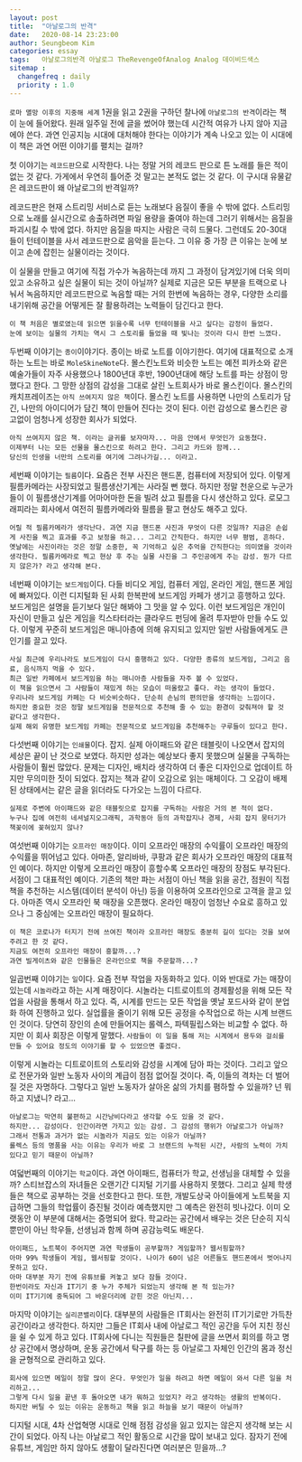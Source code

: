 ```yaml
---
layout: post
title:  "아날로그의 반격"
date:   2020-08-14 23:23:00
author: Seungbeom Kim
categories: essay
tags:	아날로그의반격 아날로그 TheRevengeOfAnalog Analog 데이비드색스
sitemap :
  changefreq : daily
  priority : 1.0
---
```


`로마 멸망 이후의 지중해 세계` 1권을 읽고 2권을 구하던 찰나에 `아날로그의 반격`이라는 책이 눈에 들어왔다. 원래 일주일 전에 글을 썼어야 했는데 시간적 여유가 나지 않아 지금에야 쓴다. 과연 인공지능 시대에 대처해야 한다는 이야기가 계속 나오고 있는 이 시대에 이 책은 과연 어떤 이야기를 펼치는 걸까?

첫 이야기는 `레코드판`으로 시작한다. 나는 정말 거의 레코드 판으로 튼 노래를 들은 적이 없는 것 같다. 가게에서 우연히 틀어준 것 말고는 본적도 없는 것 같다. 이 구시대 유물같은 레코드판이 왜 아날로그의 반격일까?

레코드판은 현재 스트리밍 서비스로 듣는 노래보다 음질이 좋을 수 밖에 없다. 스트리밍으로 노래를 실시간으로 송출하려면 파일 용량을 줄여야 하는데 그러기 위해서는 음질을 파괴시킬 수 밖에 없다. 하지만 음질을 따지는 사람은 극히 드물다. 그런데도 20-30대들이 턴테이블을 사서 레코드판으로 음악을 듣는다. 그 이유 중 가장 큰 이유는 눈에 보이고 손에 잡힌는 실물이라는 것이다.

이 실물을 만들고 여기에 직접 가수가 녹음하는데 까지 그 과정이 담겨있기에 더욱 의미있고 소유하고 싶은 실물이 되는 것이 아닐까? 실제로 지금은 모든 부분을 트랙으로 나눠서 녹음하지만 레코드판으로 녹음할 때는 거의 한번에 녹음하는 경우, 다양한 소리를 내기위해 공간을 어떻게든 잘 활용하려는 노력들이 담긴다고 한다.

```
이 책 처음은 별로였는데 읽으면 읽을수록 너무 턴테이블을 사고 싶다는 감정이 들었다.
눈에 보이는 실물의 가치는 역시 그 스토리를 들었을 때 빛나는 것이라 다시 한번 느꼈다.
```

두번째 이야기는 `종이`이야기다. 종이는 바로 노트를 이야기한다. 여기에 대표적으로 소개하는 노트는 바로 `MoleSkineNote`다. 몰스킨노트와 비슷한 노트는 예전 피카소와 같은 예술가들이 자주 사용했으나 1800년대 후반, 1900년대에 해당 노트를 파는 상점이 망했다고 한다. 그 망한 상점의 감성을 그대로 살린 노트회사가 바로 몰스킨이다. 몰스킨의 캐치프레이즈는 `아직 쓰여지지 않은 책`이다. 몰스킨 노트를 사용하면 나만의 스토리가 담긴, 나만의 아이디어가 담긴 책이 만들어 진다는 것이 된다. 이런 감성으로 몰스킨은 광고없이 엄청나게 성장한 회사가 되었다.

```
아직 쓰여지지 않은 책. 이라는 글귀를 보자마자... 마음 안에서 무엇인가 요동쳤다.
이제부터 나는 모든 선물을 몰스킨으로 하려고 한다. 그리고 카드와 함께...
당신의 인생을 너만의 스토리를 여기에 그려나가길... 이라고.
```

세번째 이야기는 `필름`이다. 요즘은 전부 사진은 핸드폰, 컴퓨터에 저장되어 있다. 이렇게 필름카메라는 사장되었고 필름생산기계는 사라질 뻔 했다. 하지만 정말 천운으로 누군가들이 이 필름생산기계를 어마어마한 돈을 빌려 샀고 필름을 다시 생산하고 있다. 로모그래피라는 회사에서 여전히 필름카메라와 필름을 팔고 현상도 해주고 있다.

```
어릴 적 필름카메라가 생각난다. 과연 지금 핸드폰 사진과 무엇이 다른 것일까? 지금은 손쉽게 사진을 찍고 효과를 주고 보정을 하고... 그리고 간직한다. 하지만 너무 평범, 흔하다. 옛날에는 사진이라는 것은 정말 소중한, 꼭 기억하고 싶은 추억을 간직한다는 의미였을 것이라 생각한다. 필름카메라로 찍고 현상 후 주는 실물 사진을 그 주인공에게 주는 감성. 뭔가 다르지 않은가? 라고 생각해 본다.
```

네번째 이야기는 `보드게임`이다. 다들 비디오 게임, 컴퓨터 게임, 온라인 게임, 핸드폰 게임에 빠져있다. 이런 디지털화 된 사회 한복판에 보드게임 카페가 생기고 흥행하고 있다. 보드게임은 설명을 듣기보다 일단 해봐야 그 맛을 알 수 있다. 이런 보드게임은 개인이 자신이 만들고 싶은 게임을 킥스타터라는 클라우드 펀딩에 올려 투자받아 만들 수도 있다. 이렇게 꾸준히 보드게임은 매니아층에 의해 유지되고 있지만 일반 사람들에게도 큰 인기를 끌고 있다.

```
사실 최근에 우리나라도 보드게임이 다시 흥행하고 있다. 다양한 종류의 보드게임, 그리고 음료, 음식까지 먹을 수 있다.
최근 일반 카페에서 보드게임을 하는 매니아층 사람들을 자주 볼 수 있었다.
이 책을 읽으면서 그 사람들이 재밌게 하는 모습이 떠올랐고 좋다. 라는 생각이 들었다.
우리나라 보드게임 카페는 다 비슷비슷하다. 단순히 손님의 편의만을 생각하는 느낌이다.
하지만 중요한 것은 정말 보드게임을 전문적으로 추천해 줄 수 있는 환경이 갖춰져야 할 것 같다고 생각한다.
실제 해외 유명한 보드게임 카페는 전문적으로 보드게임을 추천해주는 구루들이 있다고 한다.
```

다섯번째 이야기는 `인쇄물`이다. 잡지. 실제 아이패드와 같은 태블릿이 나오면서 잡지의 세상은 끝이 난 것으로 보였다. 하지만 성과는 예상보다 좋지 못했으며 실물을 구독하는 사람들이 훨씬 많았다. 문제는 디자인, 배치라 생각하여 더 좋은 디자인으로 업데이트 하지만 무의미한 짓이 되었다. 잡지는 책과 같이 오감으로 읽는 매체이다. 그 오감이 배제된 상태에서는 같은 글을 읽더라도 다가오는 느낌이 다르다.

```
실제로 주변에 아이패드와 같은 태블릿으로 잡지를 구독하는 사람은 거의 본 적이 없다.
누구나 집에 여전히 네셔널지오그래픽, 과학동아 등의 과학잡지나 경제, 사회 잡지 뭉터기가 책꽂이에 꽂혀있지 않나?
```

여섯번째 이야기는 `오프라인 매장`이다. 이미 오프라인 매장의 수익률이 오프라인 매장의 수익률을 뛰어넘고 있다. 아마존, 알리바바, 쿠팡과 같은 회사가 오프라인 매장의 대표적인 예이다. 하지만 이렇게 오프라인 매장이 흥할수록 오프라인 매장의 장점도 부각된다. 서점이 그 대표적인 예이다. 기존의 책만 파는 서점이 아닌 책을 읽을 공간, 점원이 직접 책을 추천하는 시스템(데이터 분석이 아닌) 등을 이용하여 오프라인으로 고객을 끌고 있다. 아마존 역시 오프라인 북 매장을 오픈했다. 온라인 매장이 엄청난 수요로 흥하고 있으나 그 중심에는 오프라인 매장이 필요하다.

```
이 책은 코로나가 터지기 전에 쓰여진 책이라 오프라인 매장도 충분히 길이 있다는 것을 보여주려고 한 것 같다.
지금도 여전히 오프라인 매장이 흥할까...?
과연 빌게이츠와 같은 인물들은 온라인으로 책을 주문할까...?
```

일곱번째 이야기는 `일`이다. 요즘 전부 작업을 자동화하고 있다. 이와 반대로 가는 매장이 있는데 `시놀라`라고 하는 시계 매장이다. 시놀라는 디트로이트의 경제활성을 위해 모든 작업을 사람을 통해서 하고 있다. 즉, 시계를 만드는 모든 작업을 옛날 포드사와 같이 분업화 하여 진행하고 있다. 실업률을 줄이기 위해 모든 공정을 수작업으로 하는 시계 브랜드 인 것이다. 당연히 장인의 손에 만들어지는 롤렉스, 파텍필립스와는 비교할 수 없다. 하지만 이 회사 회장은 이렇게 말했다. `사람들이 이 일을 통해 저는 시계에서 용두와 걸쇠를 만들 수 있어요 정도의 이야기를 할 수 있었으면 좋겠다.`

이렇게 시놀라는 디트로이트의 스토리와 감성을 시계에 담아 파는 것이다. 그리고 앞으로 전문가와 일반 노동자 사이의 계급이 점점 없어질 것이다. 즉, 이들의 격차는 더 벌어질 것은 자명하다. 그렇다고 일반 노동자가 살아온 삶의 가치를 폄하할 수 있을까? 넌 뭐하고 지냈니? 라고...

```
아날로그는 막연히 불편하고 시간낭비다라고 생각할 수도 있을 것 같다.
하지만... 감성이다. 인간이라면 가지고 있는 감성. 그 감성의 행위가 아날로그가 아닐까?
그래서 전통과 과거가 없는 시놀라가 지금도 있는 이유가 아닐까?
롤렉스 등의 명품을 사는 이유는 우리가 바로 그 브랜드의 누적된 시간, 사람의 노력이 가치있다고 믿기 때문이 아닐까?
```

여덟번째의 이야기는 `학교`이다. 과연 아이패드, 컴퓨터가 학교, 선생님을 대체할 수 있을까? 스티브잡스의 자녀들은 오랜기간 디지털 기기를 사용하지 못했다. 그리고 실제 학생들은 책으로 공부하는 것을 선호한다고 한다. 또한, 개발도상국 아이들에게 노트북을 지급하면 그들의 학업률이 증진될 것이라 예측했지만 그 예측은 완전히 빗나갔다. 이미 오랫동안 이 부분에 대해서는 증명되어 왔다. 학교라는 공간에서 배우는 것은 단순히 지식뿐만이 아닌 학우들, 선생님과 함께 하며 공감능력도 배운다.

```
아이패드, 노트북이 주어지면 과연 학생들이 공부할까? 게임할까? 웹서핑할까?
아마 99% 학생들이 게임, 웹서핑할 것이다. 나이가 60이 넘은 어른들도 핸드폰에서 벗어나지 못하고 있다.
아마 대부분 자기 전에 유튜브를 켜놓고 보다 잠들 것이다.
한번이라도 자신과 IT기기 중 누가 주체가 되었는지 생각해 본 적 있는가?
이미 IT기기에 중독되어 그 바운더리에 갇힌 것은 아닌지...
```

마지막 이야기는 `실리콘밸리`이다. 대부분의 사람들은 IT회사는 완전히 IT기기로만 가득찬 공간이라고 생각한다. 하지만 그들은 IT회사 내에 아날로그 적인 공간을 두어 지친 정신을 쉴 수 있게 하고 있다. IT회사에 다니는 직원들은 칠판에 글을 쓰면서 회의를 하고 명상 공간에서 명상하며, 운동 공간에서 탁구를 하는 등 아날로그 자체인 인간의 몸과 정신을 균형적으로 관리하고 있다.

```
회사에 있으면 메일이 정말 많이 온다. 무엇인가 일을 하려고 하면 메일이 와서 다른 일을 처리하고...
그렇게 다시 일을 끝낸 후 돌아오면 내가 뭐하고 있었지? 라고 생각하는 생활의 반복이다.
하지만 버틸 수 있는 이유는 운동하고 책을 읽고 하늘을 보기 때문이 아닐까?
```

디지털 시대, 4차 산업혁명 시대로 인해 점점 감성을 잃고 있지는 않은지 생각해 보는 시간이 되었다. 아직 나는 아날로그 적인 활동으로 시간을 많이 보내고 있다. 잠자기 전에 유튜브, 게임만 하지 않아도 생활이 달라진다면 여러분은 믿을까...?
